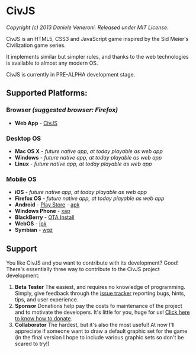 # CivJS

_Copyright (c) 2013 Daniele Veneroni. Released under MIT License._

CivJS is an HTML5, CSS3 and JavaScript game inspired by the Sid Meier's Civilization game series.

It implements similar but simpler rules, and thanks to the web technologies is available to almost any modern OS.

CivJS is currently in PRE-ALPHA development stage.

## Supported Platforms:

### Browser _(suggested browser: Firefox)_
* **Web App** - [CivJS](http://civjs.venerons.altervista.org)

### Desktop OS
* **Mac OS X** - _future native app, at today playable as web app_
* **Windows** - _future native app, at today playable as web app_
* **Linux** - _future native app, at today playable as web app_

### Mobile OS
* **iOS** - _future native app, at today playable as web app_
* **Firefox OS** - _future native app, at today playable as web app_
* **Android** - [Play Store](https://play.google.com/store/apps/details?id=it.venerons.civjs) - [apk](https://build.phonegap.com/apps/282025/download/android/)
* **Windows Phone** - [xap](https://build.phonegap.com/apps/282025/download/winphone/)
* **BlackBerry** - [OTA Install](https://build.phonegap.com/apps/282025/download/blackberry)
* **WebOS** - [ipk](https://build.phonegap.com/apps/282025/download/webos/)
* **Symbian** - [wgz](https://build.phonegap.com/apps/282025/download/symbian/)

## Support

You like CivJS and you want to contribute with its development? Good! There's essentially three way to contribute to the CivJS project development:

1. **Beta Tester** The easiest, and requires no knowledge of programming. Simply, give feedback through the [issue tracker](https://github.com/Venerons/CivJS/issues) reporting bugs, hints, tips, and user experience.
2. **Sponsor** Donations help pay the costs fo maintenance of the project and to motivate the developers. It's little for you, huge for us! [Click here to know how to donate](http://venerons.github.io/CivJS/index.html#donate).
3. **Collaborator** The hardest, but it's also the most useful! At now I'll appreciate if someone want to draw a default graphic set for the game (in the final version I hope to include various graphic sets so don't be scared to try!)
